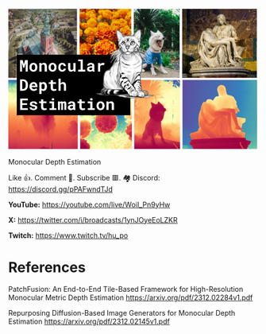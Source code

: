![](thumbnails/17.12.2023.png)

Monocular Depth Estimation

Like 👍. Comment 💬. Subscribe 🟥.
🏘 Discord: https://discord.gg/pPAFwndTJd

**YouTube:** https://youtube.com/live/WoiI_Pn9yHw

**X:** https://twitter.com/i/broadcasts/1ynJOyeEoLZKR

**Twitch:** https://www.twitch.tv/hu_po


# References

PatchFusion: An End-to-End Tile-Based Framework for High-Resolution Monocular Metric Depth Estimation
https://arxiv.org/pdf/2312.02284v1.pdf

Repurposing Diffusion-Based Image Generators for Monocular Depth Estimation
https://arxiv.org/pdf/2312.02145v1.pdf